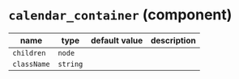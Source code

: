 # `calendar_container` (component)

| name        | type     | default value | description |
| ----------- | -------- | ------------- | ----------- |
| `children`  | `node`   |               |             |
| `className` | `string` |               |             |
